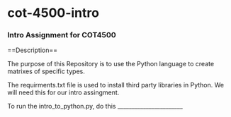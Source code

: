 # cot-4500-intro
### Intro Assignment for COT4500

==Description==

The purpose of this Repository is to use the Python language to create matrixes of specific types. 

The requirments.txt file is used to install third party libraries in Python. We will need this for our intro assingment. 

To run the intro_to_python.py, do this _______________________
